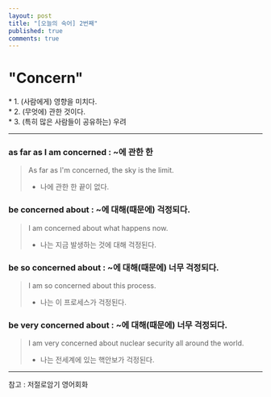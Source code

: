 ```yaml
---
layout: post
title: "[오늘의 숙어] 2번째"
published: true
comments: true
---
```


# "Concern"

<p class="message">
    * 1. (사람에게) 영향을 미치다. <br>
    * 2. (무엇에) 관한 것이다. <br>
    * 3. (특히 많은 사람들이 공유하는) 우려
</p>

---

### as far as I am concerned : ~에 관한 한

> As far as I'm concerned, the sky is the limit.
>
> - 나에 관한 한 끝이 없다.

### be concerned about : ~에 대해(때문에) 걱정되다.

> I am concerned about what happens now.
>
> - 나는 지금 발생하는 것에 대해 걱정된다.

### be so concerned about : ~에 대해(때문에) 너무 걱정되다.

> I am so concerned about this process.
>
> - 나는 이 프로세스가 걱정된다.

### be very concerned about : ~에 대해(때문에) 너무 걱정되다.

> I am very concerned about nuclear security all around the world.
>
> - 나는 전세계에 있는 핵안보가 걱정된다.

---

참고 : 저절로암기 영어회화
